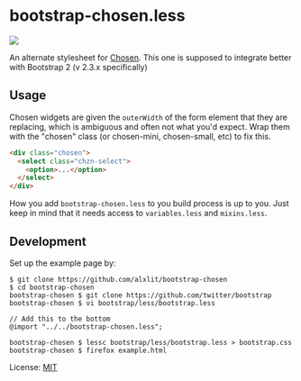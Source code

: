 # bootstrap-chosen.less

![](https://github.com/alxlit/bootstrap-chosen/raw/master/example.png)

An alternate stylesheet for [Chosen](http://harvesthq.github.com/chosen/). This
one is supposed to integrate better with Bootstrap 2 (v 2.3.x specifically)

## Usage

Chosen widgets are given the `outerWidth` of the form element that they are
replacing, which is ambiguous and often not what you'd expect. Wrap them with
the "chosen" class (or chosen-mini, chosen-small, etc) to fix this.

```html
<div class="chosen">
  <select class="chzn-select">
    <option>...</option>
  </select>
</div>
```

How you add `bootstrap-chosen.less` to you build process is up to you. Just keep in mind
that it needs access to `variables.less` and `mixins.less`.

## Development

Set up the example page by:

```
$ git clone https://github.com/alxlit/bootstrap-chosen
$ cd bootstrap-chosen
bootstrap-chosen $ git clone https://github.com/twitter/bootstrap
bootstrap-chosen $ vi bootstrap/less/bootstrap.less

// Add this to the bottom
@import "../../bootstrap-chosen.less";

bootstrap-chosen $ lessc bootstrap/less/bootstrap.less > bootstrap.css
bootstrap-chosen $ firefox example.html
```

License: [MIT](https://en.wikipedia.org/wiki/MIT_License)

